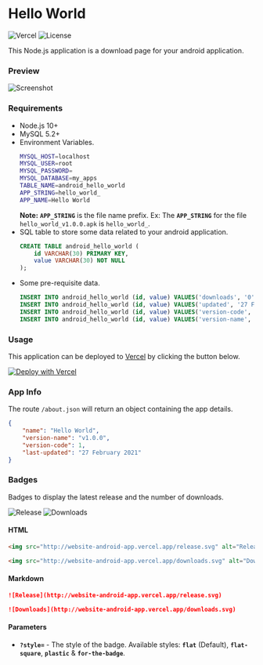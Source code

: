 # Hello World

![Vercel](https://therealsujitk-vercel-badge.vercel.app/?app=website-android-app) ![License](https://img.shields.io/badge/license-MIT-blue)

This Node.js application is a download page for your android application.

### Preview

![Screenshot](https://i.imgur.com/mcWuac2.png)

### Requirements

- Node.js 10+
- MySQL 5.2+
- Environment Variables.
    ```sh
    MYSQL_HOST=localhost
    MYSQL_USER=root
    MYSQL_PASSWORD=
    MYSQL_DATABASE=my_apps
    TABLE_NAME=android_hello_world
    APP_STRING=hello_world_
    APP_NAME=Hello World
    ```
    **Note:** **`APP_STRING`** is the file name prefix. Ex: The **`APP_STRING`** for the file `hello_world_v1.0.0.apk` is `hello_world_`.
- SQL table to store some data related to your android application.
    ```sql
    CREATE TABLE android_hello_world (
        id VARCHAR(30) PRIMARY KEY,
        value VARCHAR(30) NOT NULL
    );
    ```
- Some pre-requisite data.
    ```sql
    INSERT INTO android_hello_world (id, value) VALUES('downloads', '0');
    INSERT INTO android_hello_world (id, value) VALUES('updated', '27 February 2021');
    INSERT INTO android_hello_world (id, value) VALUES('version-code', '1');
    INSERT INTO android_hello_world (id, value) VALUES('version-name', 'v1.0.0');
    ```

### Usage

This application can be deployed to [Vercel](http://vercel.com) by clicking the button below.

[![Deploy with Vercel](https://vercel.com/button)](https://vercel.com/new/git/external?repository-url=https%3A%2F%2Fgithub.com%2Ftherealsujitk%2Fwebsite-android-app)

### App Info

The route `/about.json` will return an object containing the app details.

```json
{
    "name": "Hello World",
    "version-name": "v1.0.0",
    "version-code": 1,
    "last-updated": "27 February 2021"
}
```

### Badges

Badges to display the latest release and the number of downloads.

![Release](http://website-android-app.vercel.app/version.svg) ![Downloads](http://website-android-app.vercel.app/downloads.svg)

#### HTML

```html
<img src="http://website-android-app.vercel.app/release.svg" alt="Release" />
```

```html
<img src="http://website-android-app.vercel.app/downloads.svg" alt="Downloads" />
```

#### Markdown

```markdown
![Release](http://website-android-app.vercel.app/release.svg)
```

```markdown
![Downloads](http://website-android-app.vercel.app/downloads.svg)
```

#### Parameters

- **`?style=`** - The style of the badge. Available styles: **`flat`** (Default), **`flat-square`**, **`plastic`** & **`for-the-badge`**.
